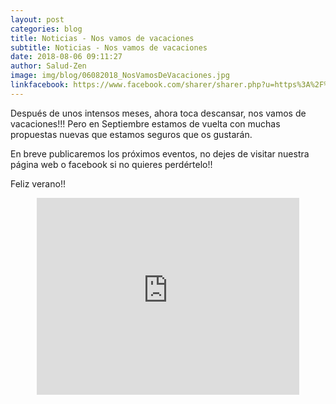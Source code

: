 ```yaml
---
layout: post
categories: blog
title: Noticias - Nos vamos de vacaciones
subtitle: Noticias - Nos vamos de vacaciones
date: 2018-08-06 09:11:27
author: Salud-Zen
image: img/blog/06082018_NosVamosDeVacaciones.jpg
linkfacebook: https://www.facebook.com/sharer/sharer.php?u=https%3A%2F%2Fwww.salud-zen.com%2Fblog%2F2018%2F07%2F10%2FNoticias-NosVamosDeVacaciones.html&amp;src=sdkpreparse
---
```

Después de unos intensos meses, ahora toca descansar, nos vamos de vacaciones!!! Pero en Septiembre estamos de vuelta con muchas propuestas nuevas que estamos seguros que os gustarán.

En breve publicaremos los próximos eventos, no dejes de visitar nuestra página web o facebook si no quieres perdértelo!!

Feliz verano!!

<center>
<iframe width="420" height="315" src="https://www.youtube.com/embed/oxPSEv-Xeqs" frameborder="0" allowfullscreen></iframe>
</center>
